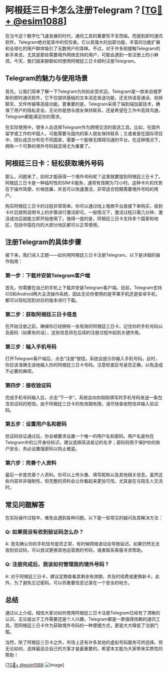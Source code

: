 # 阿根廷三日卡怎么注册Telegram？[[TG💪+ @esim1088](https://t.me/s/esim1088)]

在当今这个数字化飞速发展的时代，通讯工具的重要性不言而喻。而提到即时通讯软件，Telegram绝对是其中的佼佼者。它以其强大的加密功能、丰富的功能扩展和全球化的用户群体吸引了无数用户的青睐。不过，对于许多刚接触Telegram的新手来说，尤其是那些需要境外网络支持的用户，可能会遇到一些注册上的小麻烦。今天，我们就来聊聊如何使用阿根廷三日卡顺利注册Telegram。

## Telegram的魅力与使用场景

首先，让我们简单了解一下Telegram为何如此受欢迎。Telegram是一款来自俄罗斯的即时通讯软件，它不仅提供基础的文本消息发送功能，还支持语音通话、视频聊天、文件传输等高级功能。更重要的是，Telegram采用了端到端加密技术，确保了用户的隐私安全。无论你是想与朋友保持联系，还是希望在工作中高效沟通，Telegram都能满足你的需求。

在实际使用中，很多人会选择Telegram作为跨境交流的首选工具。比如，在国外留学或工作的中国人，可能需要与国内的家人朋友保持联系；又或者是在国际项目中，团队成员分布在不同国家，需要一个能够无障碍沟通的平台。在这种情况下，拥有一个可靠的境外号码就显得尤为重要了。

## 阿根廷三日卡：轻松获取境外号码

那么，问题来了，如何才能获得一个境外号码呢？这里就要提到阿根廷三日卡了。阿根廷三日卡是一种临时性的SIM卡服务，通常有效期为72小时。这种卡片的优势在于操作简便、价格低廉，并且可以快速激活，非常适合短期需要境外号码的用户。

购买阿根廷三日卡的过程非常简单。你可以通过线上电商平台直接下单购买，收到卡片后按照说明书上的步骤进行激活即可。一般情况下，激活过程只需几分钟，激活成功后就能立即开始使用了。值得一提的是，阿根廷三日卡支持多个国家和地区，包括中国在内的大部分地区都可以正常使用。

## 注册Telegram的具体步骤

接下来，我们进入正题——如何用阿根廷三日卡注册Telegram。以下是详细的操作指南：

### 第一步：下载并安装Telegram客户端

首先，你需要在自己的手机上下载并安装Telegram客户端。目前，Telegram支持iOS和Android两大主流操作系统，因此无论你使用的是苹果手机还是安卓手机，都可以轻松找到对应的版本进行下载。

### 第二步：获取阿根廷三日卡信息

在开始注册之前，确保你已经拥有一张有效的阿根廷三日卡。记住你的手机号码以及密码（如果有的话），这些信息将在后续的注册过程中起到关键作用。

### 第三步：输入手机号码

打开Telegram客户端后，点击“注册”按钮。系统会提示你输入手机号码。此时，你应该准确无误地输入你的阿根廷三日卡号码。注意检查区号是否正确，以免造成不必要的麻烦。

### 第四步：接收验证码

完成手机号码输入后，点击“下一步”。系统会向你刚刚填写的手机号码发送一条包含验证码的短信。由于阿根廷三日卡的有效期有限，请尽快查收短信并输入验证码。

### 第五步：设置用户名和密码

验证码验证通过后，你会被要求设置一个唯一的用户名和密码。用户名是你在Telegram中的公开身份标识，建议选择简洁易记的名字；密码则用于保护你的账户安全，务必设置强密码以防止被盗。

### 第六步：完善个人资料

最后一步是完善个人资料。你可以上传头像、填写昵称以及其他相关信息。虽然这些内容并非强制性，但完整的资料会让你看起来更加可信，尤其是在与陌生人交流时。

## 常见问题解答

在实际操作过程中，难免会遇到各种问题。以下是一些常见的疑问及其解决方法：

### Q: 如果我没有收到验证码怎么办？

A: 首先确认你的手机信号是否正常，有时候网络波动会导致延迟。如果仍然无法收到验证码，可以尝试更换其他运营商的号码，或者联系客服寻求帮助。

### Q: 注册完成后，我该如何管理我的境外号码？

A: 对于阿根廷三日卡，建议定期查看其剩余有效期，并及时续费或更换新卡。此外，为了避免忘记密码，可以将重要信息记录在一个安全的地方。

## 总结

通过以上介绍，相信大家对如何使用阿根廷三日卡注册Telegram已经有了清晰的认识。无论是出于工作需要还是个人兴趣，Telegram都是一款值得信赖的通讯工具。而阿根廷三日卡作为获取境外号码的一种便捷方式，更是大大降低了注册门槛。

当然，除了阿根廷三日卡之外，市场上还有许多其他的虚拟号码服务可供选择。但无论如何，选择最适合自己的方案才是最重要的。希望本文能为大家带来实质性的帮助！

[[TG💪+ @esim1088](https://t.me/s/esim1088) ![Image](https://i.postimg.cc/4NQfJmqS/Snipaste-2025-05-13-00-14-12.png)]